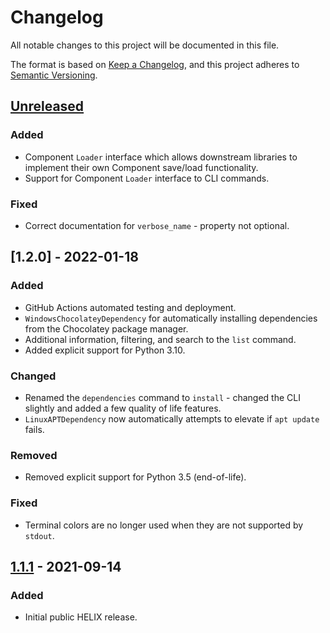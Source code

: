# Changelog
All notable changes to this project will be documented in this file.

The format is based on [Keep a Changelog](https://keepachangelog.com/en/1.0.0/),
and this project adheres to [Semantic Versioning](https://semver.org/spec/v2.0.0.html).

## [Unreleased]
### Added
- Component `Loader` interface which allows downstream libraries to implement
  their own Component save/load functionality.
- Support for Component `Loader` interface to CLI commands.

### Fixed
- Correct documentation for `verbose_name` - property not optional.

## [1.2.0] - 2022-01-18
### Added
- GitHub Actions automated testing and deployment.
- `WindowsChocolateyDependency` for automatically installing dependencies from
  the Chocolatey package manager.
- Additional information, filtering, and search to the `list` command.
- Added explicit support for Python 3.10.

### Changed
- Renamed the `dependencies` command to `install` - changed the CLI slightly
  and added a few quality of life features.
- `LinuxAPTDependency` now automatically attempts to elevate if `apt update`
  fails.

### Removed
- Removed explicit support for Python 3.5 (end-of-life).

### Fixed
- Terminal colors are no longer used when they are not supported by `stdout`.

## [1.1.1] - 2021-09-14
### Added
- Initial public HELIX release.

[Unreleased]: https://github.com/helix-datasets/helix/compare/v1.1.1...HEAD
[1.1.1]: https://github.com/helix-datasets/helix/releases/tag/v1.1.1
